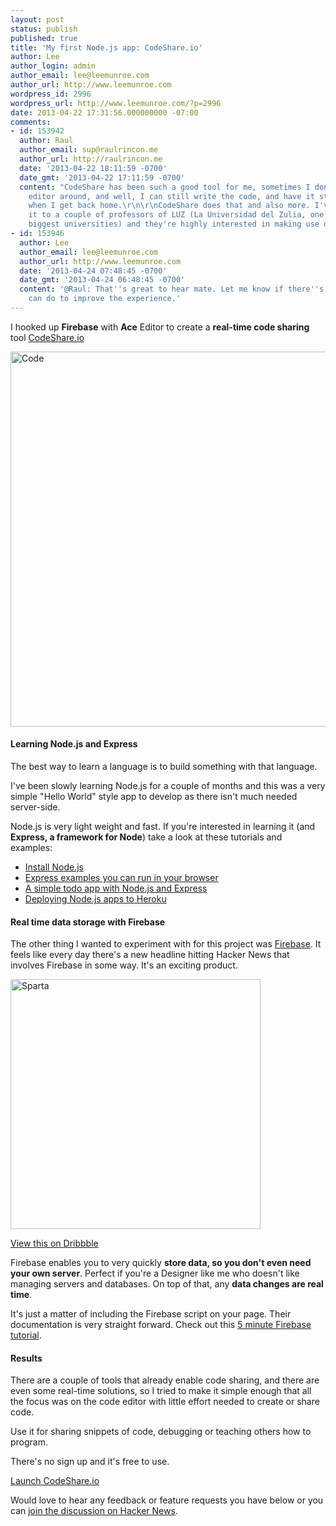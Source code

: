```yaml
---
layout: post
status: publish
published: true
title: 'My first Node.js app: CodeShare.io'
author: Lee
author_login: admin
author_email: lee@leemunroe.com
author_url: http://www.leemunroe.com
wordpress_id: 2996
wordpress_url: http://www.leemunroe.com/?p=2996
date: 2013-04-22 17:31:56.000000000 -07:00
comments:
- id: 153942
  author: Raul
  author_email: sup@raulrincon.me
  author_url: http://raulrincon.me
  date: '2013-04-22 18:11:59 -0700'
  date_gmt: '2013-04-22 17:11:59 -0700'
  content: "CodeShare has been such a good tool for me, sometimes I don't have my
    editor around, and well, I can still write the code, and have it stored for me
    when I get back home.\r\n\r\nCodeShare does that and also more. I've recommended
    it to a couple of professors of LUZ (La Universidad del Zulia, one of my states
    biggest universities) and they're highly interested in making use of. :)\r\n\r\nCheers!"
- id: 153946
  author: Lee
  author_email: lee@leemunroe.com
  author_url: http://www.leemunroe.com
  date: '2013-04-24 07:48:45 -0700'
  date_gmt: '2013-04-24 06:48:45 -0700'
  content: '@Raul: That''s great to hear mate. Let me know if there''s anything I
    can do to improve the experience.'
---
```

I hooked up <strong>Firebase</strong> with <strong>Ace</strong> Editor to create a <strong>real-time code sharing</strong> tool <a href="http://codeshare.io/">CodeShare.io</a>

<a href="http://codeshare.io/"><img src="http://www.leemunroe.com/wp-content/uploads/code.jpg" alt="Code" border="0" width="600" /></a>

<h4>Learning Node.js and Express</h4>

The best way to learn a language is to build something with that language. 

I've been slowly learning Node.js for a couple of months and this was a very simple "Hello World" style app to develop as there isn't much needed server-side.

Node.js is very light weight and fast. If you're interested in learning it (and <strong>Express, a framework for Node</strong>) take a look at these tutorials and examples:

<ul>
<li><a href="http://nodejs.org/">Install Node.js</a></li>
<li><a href="http://runnable.com/express">Express examples you can run in your browser</a></li>
<li><a href="http://javascriptplayground.com/blog/2012/04/node-js-a-todo-app-with-express">A simple todo app with Node.js and Express</a></li>
<li><a href="https://devcenter.heroku.com/articles/nodejs">Deploying Node.js apps to Heroku</a></li>
</ul>

<h4>Real time data storage with Firebase</h4>

The other thing I wanted to experiment with for this project was <a href="https://www.firebase.com/">Firebase</a>. It feels like every day there's a new headline hitting Hacker News that involves Firebase in some way. It's an exciting product.

<a href="http://drbl.in/hsya"><img src="http://www.leemunroe.com/wp-content/uploads/sparta.gif" alt="Sparta" border="0" width="400" /></a>

<a href="http://drbl.in/hsya">View this on Dribbble</a>

Firebase enables you to very quickly <strong>store data, so you don't even need your own server</strong>. Perfect if you're a Designer like me who doesn't like managing servers and databases. On top of that, any <strong>data changes are real time</strong>.

It's just a matter of including the Firebase script on your page. Their documentation is very straight forward. Check out this <a href="https://www.firebase.com/tutorial/">5 minute Firebase tutorial</a>.

<h4>Results</h4>

There are a couple of tools that already enable code sharing, and there are even some real-time solutions, so I tried to make it simple enough that all the focus was on the code editor with little effort needed to create or share code.

Use it for sharing snippets of code, debugging or teaching others how to program.

There's no sign up and it's free to use.

<a href="http://codeshare.io" class="button">Launch CodeShare.io</a>

Would love to hear any feedback or feature requests you have below or you can <a href="https://news.ycombinator.com/item?id=5564233">join the discussion on Hacker News</a>.
